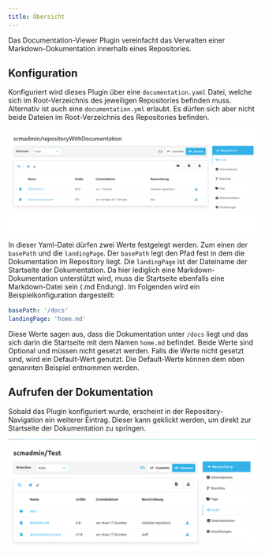```yaml
---
title: Übersicht
---
```


Das Documentation-Viewer Plugin vereinfacht das Verwalten einer Markdown-Dokumentation innerhalb eines Repositories.

## Konfiguration

Konfiguriert wird dieses Plugin über eine `documentation.yaml` Datei, welche sich im Root-Verzeichnis des jeweiligen Repositories befinden muss.
Alternativ ist auch eine `documentation.yml` erlaubt.
Es dürfen sich aber nicht beide Dateien im Root-Verzeichnis des Repositories befinden.

![Konfigurationsdatei im Repository](assets/documentationYamlInRepository.png)

In dieser Yaml-Datei dürfen zwei Werte festgelegt werden.
Zum einen der `basePath` und die `landingPage`.
Der `basePath` legt den Pfad fest in dem die Dokumentation im Repository liegt.
Die `landingPage` ist der Dateiname der Startseite der Dokumentation.
Da hier lediglich eine Markdown-Dokumentation unterstützt wird, muss die Startseite ebenfalls eine Markdown-Datei sein (.md Endung).
Im Folgenden wird ein Beispielkonfiguration dargestellt:

```yaml
basePath: '/docs'
landingPage: 'home.md'
```

Diese Werte sagen aus, dass die Dokumentation unter `/docs` liegt und das sich darin die Startseite mit dem Namen `home.md` befindet.
Beide Werte sind Optional und müssen nicht gesetzt werden.
Falls die Werte nicht gesetzt sind, wird ein Default-Wert genutzt.
Die Default-Werte können dem oben genannten Beispiel entnommen werden.

## Aufrufen der Dokumentation

Sobald das Plugin konfiguriert wurde, erscheint in der Repository-Navigation ein weiterer Eintrag.
Dieser kann geklickt werden, um direkt zur Startseite der Dokumentation zu springen.

![Link zur Dokumentation](assets/documentation-viewer-link.png)
